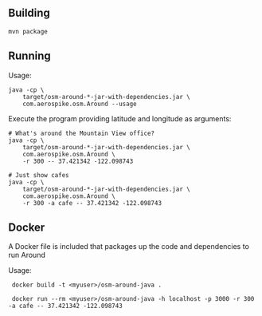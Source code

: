 
Building
----------------------------------------------------------------

    mvn package
    

Running
----------------------------------------------------------------

Usage:

    java -cp \
        target/osm-around-*-jar-with-dependencies.jar \
        com.aerospike.osm.Around --usage

Execute the program providing latitude and longitude as arguments:

    # What's around the Mountain View office?
    java -cp \
        target/osm-around-*-jar-with-dependencies.jar \
        com.aerospike.osm.Around \
        -r 300 -- 37.421342 -122.098743 

    # Just show cafes
    java -cp \
        target/osm-around-*-jar-with-dependencies.jar \
        com.aerospike.osm.Around \
        -r 300 -a cafe -- 37.421342 -122.098743 

Docker
----------------------------------------------------------------
A Docker file is included that packages up the code and dependencies to run Around 

Usage:

     docker build -t <myuser>/osm-around-java .

     docker run --rm <myuser>/osm-around-java -h localhost -p 3000 -r 300 -a cafe -- 37.421342 -122.098743